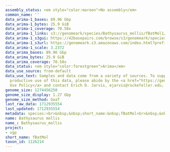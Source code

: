 ```yaml
---
assembly_status: <em style="color:maroon">No assembly</em>
common_name: ''
data_arima-1_bases: 89.96 Gbp
data_arima-1_bytes: 25.9 GiB
data_arima-1_coverage: 70.58x
data_arima-1_links: s3://genomeark/species/Bathysaurus_mollis/fBatMol1/genomic_data/arima/<br>
data_arima-1_s3gui: https://42basepairs.com/browse/s3/genomeark/species/Bathysaurus_mollis/fBatMol1/genomic_data/arima/
data_arima-1_s3url: https://genomeark.s3.amazonaws.com/index.html?prefix=species/Bathysaurus_mollis/fBatMol1/genomic_data/arima/
data_arima-1_scale: 3.2372
data_arima_bases: 89.96 Gbp
data_arima_bytes: 25.9 GiB
data_arima_coverage: 70.58x
data_status: <em style="color:forestgreen">Arima</em>
data_use_source: from-default
data_use_text: Samples and data come from a variety of sources. To support fair and
  productive use of this data, please abide by the <a href="https://genome10k.soe.ucsc.edu/data-use-policies/">Data
  Use Policy</a> and contact Erich D. Jarvis, ejarvis@rockefeller.edu, with any questions.
genome_size: 1274456250
genome_size_display: 1.27 Gbp
genome_size_method: GoaT
last_raw_data: 1712935554
last_updated: 1712935554
metadata: species:<br>&nbsp;&nbsp;short_name:&nbsp;fBatMol<br>&nbsp;&nbsp;name:&nbsp;Bathysaurus&nbsp;mollis<br>&nbsp;&nbsp;taxon_id:&nbsp;1126214<br>&nbsp;&nbsp;common_name:&nbsp;<br>&nbsp;&nbsp;order:<br>&nbsp;&nbsp;&nbsp;&nbsp;name:&nbsp;Aulopiformes<br>&nbsp;&nbsp;family:<br>&nbsp;&nbsp;&nbsp;&nbsp;name:&nbsp;Bathysauridae<br>&nbsp;&nbsp;individuals:<br>&nbsp;&nbsp;&nbsp;&nbsp;-&nbsp;short_name:&nbsp;fBatMol1<br>&nbsp;&nbsp;&nbsp;&nbsp;&nbsp;&nbsp;biosample_id:&nbsp;SAMEA114806302<br>&nbsp;&nbsp;&nbsp;&nbsp;&nbsp;&nbsp;sex:<br>&nbsp;&nbsp;genome_size:&nbsp;1274456250<br>&nbsp;&nbsp;genome_size_method:&nbsp;GoaT<br>&nbsp;&nbsp;project:&nbsp;[&nbsp;vgp&nbsp;]<br>
name: Bathysaurus mollis
name_: Bathysaurus_mollis
project:
- vgp
short_name: fBatMol
taxon_id: 1126214
---
```

